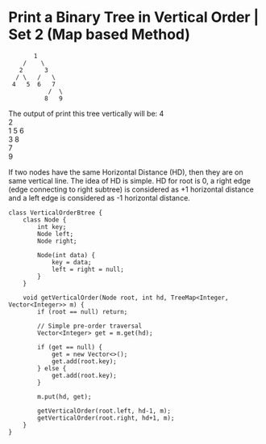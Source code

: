 # Print a Binary Tree in Vertical Order | Set 2 (Map based Method)

           1
        /    \
       2      3
      / \   /   \
     4   5  6   7
               /  \
              8   9

The output of print this tree vertically will be:
4  
2  
1 5 6  
3 8  
7  
9  

If two nodes have the same Horizontal Distance (HD), then they are on same vertical line. The idea of HD is simple. HD for root is 0, a right edge (edge connecting to right subtree) is considered as +1 horizontal distance and a left edge is considered as -1 horizontal distance.

```
class VerticalOrderBtree {
    class Node {
        int key;
        Node left;
        Node right;

        Node(int data) {
            key = data;
            left = right = null;
        }
    }

    void getVerticalOrder(Node root, int hd, TreeMap<Integer, Vector<Integer>> m) {
        if (root == null) return;

        // Simple pre-order traversal
        Vector<Integer> get = m.get(hd);

        if (get == null) {
            get = new Vector<>();
            get.add(root.key);
        } else {
            get.add(root.key);
        }

        m.put(hd, get);

        getVerticalOrder(root.left, hd-1, m);
        getVerticalOrder(root.right, hd+1, m);
    }
}
```